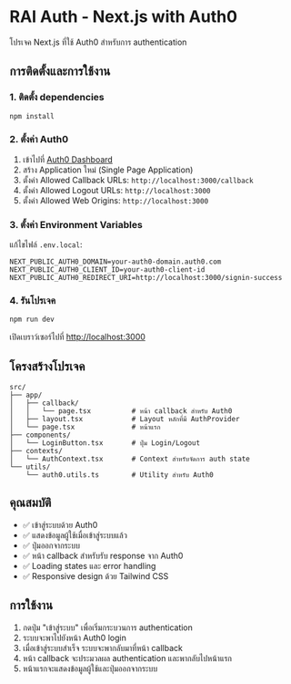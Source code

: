 # RAI Auth - Next.js with Auth0

โปรเจค Next.js ที่ใช้ Auth0 สำหรับการ authentication

## การติดตั้งและการใช้งาน

### 1. ติดตั้ง dependencies

```bash
npm install
```

### 2. ตั้งค่า Auth0

1. เข้าไปที่ [Auth0 Dashboard](https://manage.auth0.com/)
2. สร้าง Application ใหม่ (Single Page Application)
3. ตั้งค่า Allowed Callback URLs: `http://localhost:3000/callback`
4. ตั้งค่า Allowed Logout URLs: `http://localhost:3000`
5. ตั้งค่า Allowed Web Origins: `http://localhost:3000`

### 3. ตั้งค่า Environment Variables

แก้ไขไฟล์ `.env.local`:

```env
NEXT_PUBLIC_AUTH0_DOMAIN=your-auth0-domain.auth0.com
NEXT_PUBLIC_AUTH0_CLIENT_ID=your-auth0-client-id
NEXT_PUBLIC_AUTH0_REDIRECT_URI=http://localhost:3000/signin-success
```

### 4. รันโปรเจค

```bash
npm run dev
```

เปิดเบราว์เซอร์ไปที่ [http://localhost:3000](http://localhost:3000)

## โครงสร้างโปรเจค

```
src/
├── app/
│   ├── callback/
│   │   └── page.tsx          # หน้า callback สำหรับ Auth0
│   ├── layout.tsx            # Layout หลักที่มี AuthProvider
│   └── page.tsx              # หน้าแรก
├── components/
│   └── LoginButton.tsx       # ปุ่ม Login/Logout
├── contexts/
│   └── AuthContext.tsx       # Context สำหรับจัดการ auth state
└── utils/
    └── auth0.utils.ts        # Utility สำหรับ Auth0
```

## คุณสมบัติ

- ✅ เข้าสู่ระบบด้วย Auth0
- ✅ แสดงข้อมูลผู้ใช้เมื่อเข้าสู่ระบบแล้ว
- ✅ ปุ่มออกจากระบบ
- ✅ หน้า callback สำหรับรับ response จาก Auth0
- ✅ Loading states และ error handling
- ✅ Responsive design ด้วย Tailwind CSS

## การใช้งาน

1. กดปุ่ม "เข้าสู่ระบบ" เพื่อเริ่มกระบวนการ authentication
2. ระบบจะพาไปยังหน้า Auth0 login
3. เมื่อเข้าสู่ระบบสำเร็จ ระบบจะพากลับมาที่หน้า callback
4. หน้า callback จะประมวลผล authentication และพากลับไปหน้าแรก
5. หน้าแรกจะแสดงข้อมูลผู้ใช้และปุ่มออกจากระบบ
